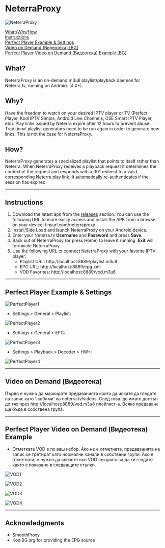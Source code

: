 # NeterraProxy

![NeterraProxy](https://raw.githubusercontent.com/sgloutnikov/NeterraProxy/master/app/src/main/res/mipmap-xxhdpi/ic_launcher.png)

[What/Why/How](#what)<br>
[Instructions](#instructions)<br>
[Perfect Player Example & Settings](https://github.com/sgloutnikov/NeterraProxy#perfect-player-example--settings)<br>
[Video on Demand (Видеотека) [BG]](https://github.com/sgloutnikov/NeterraProxy#video-on-demand-%D0%92%D0%B8%D0%B4%D0%B5%D0%BE%D1%82%D0%B5%D0%BA%D0%B0)<br>
[Perfect Player Video on Demand (Видеотека) Example [BG]](https://github.com/sgloutnikov/NeterraProxy#perfect-player-video-on-demand-%D0%92%D0%B8%D0%B4%D0%B5%D0%BE%D1%82%D0%B5%D0%BA%D0%B0-example)

## What?
NeterraProxy is an on-demand m3u8 playlist/playback daemon for Neterra.tv, running on Android. (4.0+).

## Why?
Have the freedom to watch on your desired IPTV player or TV (Perfect Player, Kodi IPTV Simple, Android Live Channels, GSE Smart IPTV Player, etc). Play links issued by Neterra expire after 12 hours to prevent abuse. Traditional playlist generators need to be run again in order to generate new links. This is not the case for NeterraProxy.

## How?
NeterraProxy generates a specialized playlist that points to itself rather than Neterra. When NeterraProxy receives a playback request it determines the context of the request and responds with a 301 redirect to a valid corresponding Neterra play link. It automatically re-authenticates if the session has expired.

---
## Instructions
1) Download the latest apk from the [releases](https://github.com/sgloutnikov/NeterraProxy/releases) section. You can use the following URL to more easily access and install the APK from a browser on your device: tinyurl.com/neterraproxy
2) Install/Side Load and launch NeterraProxy on your Android device. 
3) Enter your Neterra.tv **Username** and **Password** and press **Save**.
4) Back out of NeterraProxy (or press Home) to leave it running. **Exit** will terminate NeterraProxy.
5) Use the following URL to connect NeterraProxy with your favorite IPTV player:
    * Playlist URL: http://localhost:8889/playlist.m3u8
    * EPG URL: http://localhost:8889/epg.xml
    * VOD Favorites: http://localhost:8889/vod.m3u8
---
## Perfect Player Example & Settings
![PerfectPlayer1](https://raw.githubusercontent.com/sgloutnikov/NeterraProxy/master/screenshots/pp1.png)

* Settings > General > Playlist:

![PerfectPlayer2](https://raw.githubusercontent.com/sgloutnikov/NeterraProxy/master/screenshots/pp2.png)

* Settings > General > EPG:

![PerfectPlayer3](https://raw.githubusercontent.com/sgloutnikov/NeterraProxy/master/screenshots/pp3.png)

* Settings > Playback > Decoder > HW+:

![PerfectPlayer4](https://raw.githubusercontent.com/sgloutnikov/NeterraProxy/master/screenshots/pp4.png)

---
## Video on Demand (Видеотека)
Първо е нужно да маркирате предаванията които да искате да гледате на запис като 'любими' на neterra.tv/videos. След това ще имате достъп до тях през http://localhost:8889/vod.m3u8 плейлист-а. Всяко предаване ще бъде в собствена група. 

---
## Perfect Player Video on Demand (Видеотека) Example

* Отметката VOD е по ваш избор. Ако не е отметната, предаванията на запис се третират като нормални канали в собствени групи. Ако е отметната, е нужно да влезете във VOD секцията за да ги гледате както е показано в следващите стъпки. 

![VOD1](https://raw.githubusercontent.com/sgloutnikov/NeterraProxy/master/screenshots/vod1.png)

![VOD2](https://raw.githubusercontent.com/sgloutnikov/NeterraProxy/master/screenshots/vod2.png)

![VOD3](https://raw.githubusercontent.com/sgloutnikov/NeterraProxy/master/screenshots/vod3.png)

![VOD4](https://raw.githubusercontent.com/sgloutnikov/NeterraProxy/master/screenshots/vod4.png)

---
## Acknowledgments
* SmoothProxy
* KodiBG.org for providing the EPG source
